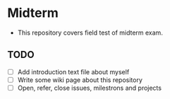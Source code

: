 Midterm
======
 * This repository covers field test of midterm exam.

## TODO
 * [ ] Add introduction text file about myself
 * [ ] Write some wiki page about this repository
 * [ ] Open, refer, close issues, milestrons and projects